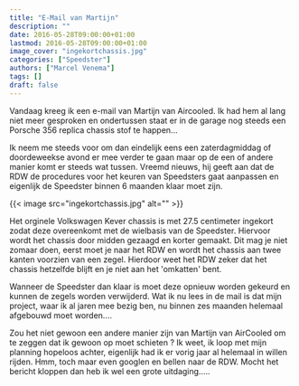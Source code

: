 ```yaml
---
title: "E-Mail van Martijn"
description: ""
date: 2016-05-28T09:00:00+01:00
lastmod: 2016-05-28T09:00:00+01:00
image_cover: "ingekortchassis.jpg"
categories: ["Speedster"]
authors: ["Marcel Venema"] 
tags: []
draft: false
---
```


Vandaag kreeg ik een e-mail van Martijn van Aircooled. Ik had hem al lang niet meer gesproken en ondertussen staat er in de garage nog steeds een Porsche 356 replica chassis stof te happen... 

Ik neem me steeds voor om dan eindelijk eens een zaterdagmiddag of doordeweekse avond  er mee verder te gaan maar op de een of andere manier komt er steeds wat tussen. Vreemd nieuws, hij geeft aan dat de RDW de procedures voor het keuren van Speedsters gaat aanpassen en eigenlijk de Speedster binnen 6 maanden klaar moet zijn.

<!--more-->
{{< image src="ingekortchassis.jpg" alt="" >}}

Het orginele Volkswagen Kever chassis is met 27.5 centimeter ingekort zodat deze overeenkomt met de wielbasis van de Speedster. Hiervoor wordt het chassis door midden gezaagd en korter gemaakt. Dit mag je niet zomaar doen, eerst moet je naar het RDW en wordt het chassis aan twee kanten voorzien van een zegel. Hierdoor weet het RDW zeker dat het chassis hetzelfde blijft en je niet aan het 'omkatten' bent.

Wanneer de Speedster dan klaar is moet deze opnieuw worden gekeurd en kunnen de zegels worden verwijderd. Wat ik nu lees in de mail is dat mijn project, waar ik al jaren mee bezig ben, nu binnen zes maanden helemaal afgebouwd moet worden....

Zou het niet gewoon een andere manier zijn van Martijn van AirCooled om te zeggen dat ik gewoon op moet schieten ? Ik weet, ik loop met mijn planning hopeloos achter, eigenlijk had ik er vorig jaar al helemaal in willen rijden. Hmm, toch maar even googlen en bellen naar de RDW. Mocht het bericht kloppen dan heb ik wel een grote uitdaging.....

&nbsp;
